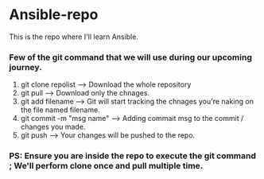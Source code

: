 # Ansible-repo

This is the repo where I'll learn Ansible.

### Few of the git command that we will use during our upcoming journey.

1)  git clone repolist         --> Download the whole repository
2)  git pull                   --> Download only the chnages.
3)  git add filename           --> Git will start tracking the chnages you're naking on the file named filename.
4)  git commit -m "msg name"   --> Adding commait msg to the commit / changes you made.
5)  git push                   -->  Your changes will be pushed to the repo. 

### PS: Ensure you are inside the repo to execute the git command ; We'll perform clone once and pull multiple time.

